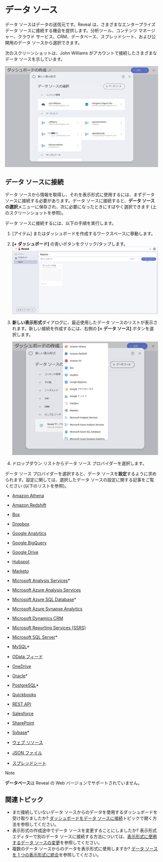 # データ ソース

データ ソースはデータの送信元です。Reveal は、さまざまなエンタープライズ データ ソースに接続する機会を提供します。分析ツール、コンテンツ マネージャー、クラウド サービス、CRM、データベース、スプレッドシート、および公開用のデータ ソースから選択できます。

次のスクリーンショットは、John Williams がアカウントで接続したさまざまなデータ ソースを示しています。

<img src="images/sample-data-sources-screen.png" alt="Sample data sources" class="responsive-img"/>

## データ ソースに接続

データ ソースから情報を取得し、それを表示形式に使用するには、まずデータ ソースに接続する必要があります。データ ソースに接続すると、**データ ソースの選択**メニューに保存され、次に必要になったときにすばやく選択できます (上のスクリーンショットを参照)。

データ ソースに接続するには、以下の手順を実行します。

1. [アイテム] またはダッシュボードを作成するワークスペースに移動します。 
2. **[+ ダッシュボード]** の青いボタンをクリック/タップします。
   <img src="images/start-creating-dashboard-data-source.png" alt="Reveal's home screen" class="responsive-img"/>
   
3. **新しい表示形式**ダイアログに、最近使用したデータ ソースのリストが表示されます。新しい接続を作成するには、右側の **[+ データ ソース]** ボタンを選択します。

   <img src="images/creating-new-visualization.png" alt="Available data sources when creating a new visualization" class="responsive-img"/>

4. ドロップダウン リストからデータ ソース プロバイダーを選択します。

データ ソース プロバイダーを選択すると、データ ソースを**設定**するように求められます。設定に関しては、選択したデータ ソースの設定に関する記事をご覧ください (以下のリストを参照)。

   - [Amazon Athena](~/jp/datasources/supported-data-sources/athena.md)

   - [Amazon Redshift](~/jp/datasources/supported-data-sources/redshift.html)

   - [Box](~/jp/datasources/supported-data-sources/box.html)

   - [Dropbox](~/jp/datasources/supported-data-sources/dropbox.html)

   - [Google Analytics](~/jp/datasources/supported-data-sources/google-analytics.html)

   - [Google BigQuery](~/jp/datasources/supported-data-sources/google-bigquery.html)

   - [Google Drive](~/jp/datasources/supported-data-sources/google-drive.html)
  
   - [Hubspot](~/jp/datasources/supported-data-sources/hubspot.html)
  
   - [Marketo](~/jp/datasources/supported-data-sources/marketo.html)

   - [Microsoft Analysis Services](~/jp/datasources/supported-data-sources/microsoft-analysis-services.html)*
  
   - [Microsoft Azure Analysis Services](~/jp/datasources/supported-data-sources/microsoft-azure-analysis-services.html)

   - [Microsoft Azure SQL Database](~/jp/datasources/supported-data-sources/azure-sql.html)*
  
   - [Microsoft Azure Synapse Analytics](~/jp/datasources/supported-data-sources/microsoft-azure-synapse-analytics.html)

   - [Microsoft Dynamics CRM](~/jp/datasources/supported-data-sources/microsoft-dynamics-crm.html)

   - [Microsoft Reporting Services (SSRS)](~/jp/datasources/supported-data-sources/microsoft-reporting-services.html)

   - [Microsoft SQL Server](~/jp/datasources/supported-data-sources/microsoft-sql-server.html)*

   - [MySQL](~/jp/datasources/supported-data-sources/mysql.html)*

   - [OData フィード](~/jp/datasources/supported-data-sources/odata-feed.html)

   - [OneDrive](~/jp/datasources/supported-data-sources/onedrive.html)

   - [Oracle](~/jp/datasources/supported-data-sources/oracle.html)*

   - [PostgreSQL](~/jp/datasources/supported-data-sources/postgresql.html)*
  
   - [Quickbooks](~/jp/datasources/supported-data-sources/quickbooks.html) 

   - [REST API](~/jp/datasources/supported-data-sources/rest-api.html)

   - [Salesforce](~/jp/datasources/supported-data-sources/salesforce.html)

   - [SharePoint](~/jp/datasources/supported-data-sources/sharepoint.html)

   - [Sybase](~/jp/datasources/supported-data-sources/sybase.html)*

   - [ウェブ リソース](~/jp/datasources/supported-data-sources/web-resource.html)

   - [JSON ファイル](~/jp/datasources/working-files/working-with-json-files.html)

   - [スプレッドシート](~/jp/datasources/working-files/working-with-spreadsheets.html)

>[!NOTE]
> **データベース**は Reveal の Web バージョンでサポートされていません。

## 関連トピック 

- まだ接続していないデータ ソースからのデータを使用するダッシュボードを受け取りましたか? [ダッシュボードをデータ ソースに接続](connect-dashboard-to-data-source.html)トピックで開く方法を参照してください。
- 表示形式の作成途中でデータ ソースを変更することにしましたか? 表示形式エディターで別のデータ ソースに接続する方法については、[表示形式に使用するデータ ソースの変更](changing-data-source-visualization.html)を参照してください。
- 複数のデータ ソースからのデータを表示形式に使用しますか? [データ ソースを 1 つの表示形式に統合](data-blending.html)を参照してください。